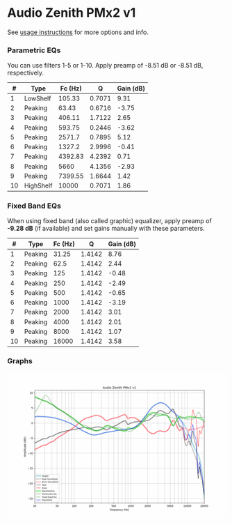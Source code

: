 # Audio Zenith PMx2 v1
See [usage instructions](https://github.com/jaakkopasanen/AutoEq#usage) for more options and info.

### Parametric EQs
You can use filters 1-5 or 1-10. Apply preamp of -8.51 dB or -8.51 dB, respectively.

|   # | Type      |   Fc (Hz) |      Q |   Gain (dB) |
|-----|-----------|-----------|--------|-------------|
|   1 | LowShelf  |    105.33 | 0.7071 |        9.31 |
|   2 | Peaking   |     63.43 | 0.6716 |       -3.75 |
|   3 | Peaking   |    406.11 | 1.7122 |        2.65 |
|   4 | Peaking   |    593.75 | 0.2446 |       -3.62 |
|   5 | Peaking   |   2571.7  | 0.7895 |        5.12 |
|   6 | Peaking   |   1327.2  | 2.9996 |       -0.41 |
|   7 | Peaking   |   4392.83 | 4.2392 |        0.71 |
|   8 | Peaking   |   5660    | 4.1356 |       -2.93 |
|   9 | Peaking   |   7399.55 | 1.6644 |        1.42 |
|  10 | HighShelf |  10000    | 0.7071 |        1.86 |

### Fixed Band EQs
When using fixed band (also called graphic) equalizer, apply preamp of **-9.28 dB** (if available) and set gains manually with these parameters.

|   # | Type    |   Fc (Hz) |      Q |   Gain (dB) |
|-----|---------|-----------|--------|-------------|
|   1 | Peaking |     31.25 | 1.4142 |        8.76 |
|   2 | Peaking |     62.5  | 1.4142 |        2.44 |
|   3 | Peaking |    125    | 1.4142 |       -0.48 |
|   4 | Peaking |    250    | 1.4142 |       -2.49 |
|   5 | Peaking |    500    | 1.4142 |       -0.65 |
|   6 | Peaking |   1000    | 1.4142 |       -3.19 |
|   7 | Peaking |   2000    | 1.4142 |        3.01 |
|   8 | Peaking |   4000    | 1.4142 |        2.01 |
|   9 | Peaking |   8000    | 1.4142 |        1.07 |
|  10 | Peaking |  16000    | 1.4142 |        3.58 |

### Graphs
![](./Audio%20Zenith%20PMx2%20v1.png)

